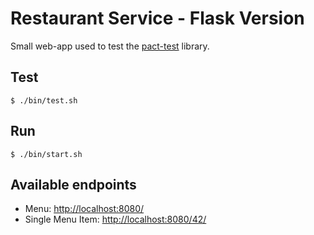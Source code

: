 # Restaurant Service - Flask Version
Small web-app used to test the [pact-test](https://github.com/Kalimaha/pact-test) library.

## Test

```
$ ./bin/test.sh
```

## Run

```
$ ./bin/start.sh
```

## Available endpoints

* Menu: [http://localhost:8080/](http://localhost:8080/)
* Single Menu Item: [http://localhost:8080/42/](http://localhost:8080/42/)
